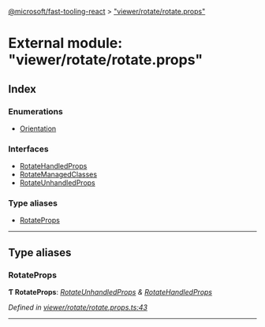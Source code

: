 [@microsoft/fast-tooling-react](../README.md) > ["viewer/rotate/rotate.props"](../modules/_viewer_rotate_rotate_props_.md)

# External module: "viewer/rotate/rotate.props"

## Index

### Enumerations

* [Orientation](../enums/_viewer_rotate_rotate_props_.orientation.md)

### Interfaces

* [RotateHandledProps](../interfaces/_viewer_rotate_rotate_props_.rotatehandledprops.md)
* [RotateManagedClasses](../interfaces/_viewer_rotate_rotate_props_.rotatemanagedclasses.md)
* [RotateUnhandledProps](../interfaces/_viewer_rotate_rotate_props_.rotateunhandledprops.md)

### Type aliases

* [RotateProps](_viewer_rotate_rotate_props_.md#rotateprops)

---

## Type aliases

<a id="rotateprops"></a>

###  RotateProps

**Ƭ RotateProps**: *[RotateUnhandledProps](../interfaces/_viewer_rotate_rotate_props_.rotateunhandledprops.md) & [RotateHandledProps](../interfaces/_viewer_rotate_rotate_props_.rotatehandledprops.md)*

*Defined in [viewer/rotate/rotate.props.ts:43](https://github.com/Microsoft/fast-dna/blob/164dd3ca/packages/fast-tooling-react/src/viewer/rotate/rotate.props.ts#L43)*

___

